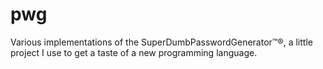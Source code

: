 # pwg

Various implementations of the SuperDumbPasswordGenerator™®, a little project I
use to get a taste of a new programming language.

